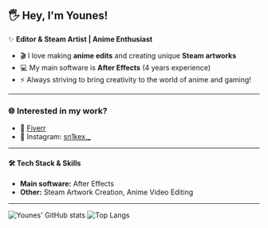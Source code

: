 ## 🖐️ Hey, I'm Younes!

✨ **Editor & Steam Artist | Anime Enthusiast**

- 🎬 I love making **anime edits** and creating unique **Steam artworks**
- 💻 My main software is **After Effects** (4 years experience)
- ⚡ Always striving to bring creativity to the world of anime and gaming!

---

### 🌐 Interested in my work?
- 🎨 [Fiverr](https://www.fiverr.com/s/gDW7vj9)
- 📸 Instagram: [sn1kex._](https://instagram.com/sn1kex._)

---

#### 🛠 Tech Stack & Skills
- **Main software:** After Effects
- **Other:** Steam Artwork Creation, Anime Video Editing

---

![Younes' GitHub stats](https://github-readme-stats.vercel.app/api?username=your-github-username&show_icons=true&theme=tokyonight)
![Top Langs](https://github-readme-stats.vercel.app/api/top-langs/?username=your-github-username&layout=compact&theme=tokyonight)

<!--
💌 Feel free to reach out through Instagram or Fiverr if you're interested in collaborations or commissions!
-->

